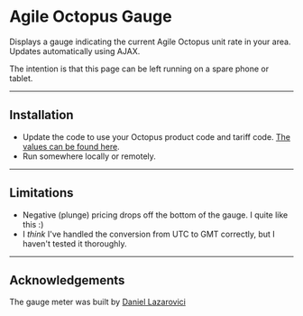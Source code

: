 # Agile Octopus Gauge
 Displays a gauge indicating the current Agile Octopus unit rate in your area. Updates automatically using AJAX.
 
 The intention is that this page can be left running on a spare phone or tablet.
 
 ---
 
## Installation
 - Update the code to use your Octopus product code and tariff code. [The values can be found here](https://octopus.energy/dashboard/developer/).
 - Run somewhere locally or remotely.

---

## Limitations
 - Negative (plunge) pricing drops off the bottom of the gauge. I quite like this :)
 - I *think* I've handled the conversion from UTC to GMT correctly, but I haven't tested it thoroughly.

---
## Acknowledgements
 The gauge meter was built by [Daniel Lazarovici](https://codepen.io/TheLaz/pen/Fgdwr)
